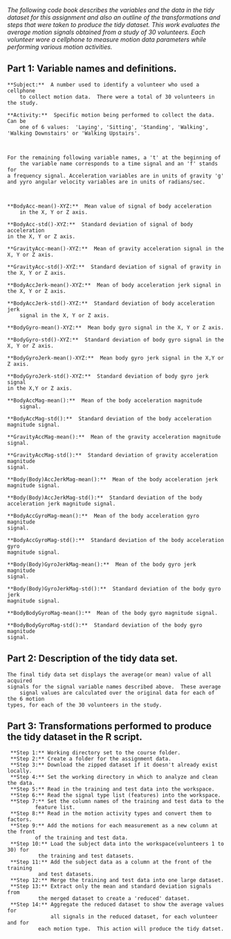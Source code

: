 *The following code book describes the variables and the data in the tidy
dataset for this assignment and also an outline of the transformations and
steps that were taken to produce the tidy dataset.  This work evaluates the
average motion signals obtained from a study of 30 volunteers.  Each volunteer
wore a cellphone to measure motion data parameters while performing various 
motion activities.*


## Part 1:  Variable names and definitions.


	**Subject:**  A number used to identify a volunteer who used a cellphone
        to collect motion data.  There were a total of 30 volunteers in
	the study.

	**Activity:**  Specific motion being performed to collect the data.  Can be
        one of 6 values:  'Laying', 'Sitting', 'Standing', 'Walking',
	'Walking Downstairs' or 'Walking Upstairs'.


	
	For the remaining following variable names, a 't' at the beginning of 
        the variable name corresponds to a time signal and an 'f' stands for 
	a frequency signal. Acceleration variables are in units of gravity 'g'
	and yyro angular velocity variables are in units of radians/sec. 



	**BodyAcc-mean()-XYZ:**  Mean value of signal of body acceleration
        in the X, Y or Z axis.

	**BodyAcc-std()-XYZ:**  Standard deviation of signal of body acceleration
	in the X, Y or Z axis.
	
	**GravityAcc-mean()-XYZ:**  Mean of gravity acceleration signal in the
	X, Y or Z axis.

	**GravityAcc-std()-XYZ:**  Standard deviation of signal of gravity in 
	the X, Y or Z axis. 

	**BodyAccJerk-mean()-XYZ:**  Mean of body acceleration jerk signal in 
	the X, Y or Z axis.

	**BodyAccJerk-std()-XYZ:**  Standard deviation of body acceleration jerk
        signal in the X, Y or Z axis.

	**BodyGyro-mean()-XYZ:**  Mean body gyro signal in the X, Y or Z axis.

	**BodyGyro-std()-XYZ:**  Standard deviation of body gyro signal in the
	X, Y or Z axis.

	**BodyGyroJerk-mean()-XYZ:**  Mean body gyro jerk signal in the X,Y or
	Z axis.

	**BodyGyroJerk-std()-XYZ:**  Standard deviation of body gyro jerk signal
	in the X,Y or Z axis.
	
	**BodyAccMag-mean():**  Mean of the body acceleration magnitude
        signal.

	**BodyAccMag-std():**  Standard deviation of the body acceleration 
	magnitude signal.

	**GravityAccMag-mean():**  Mean of the gravity acceleration magnitude
	signal.

	**GravityAccMag-std():**  Standard deviation of gravity acceleration magnitude
	signal.

	**Body(Body)AccJerkMag-mean():**  Mean of the body acceleration jerk 
	magnitude signal.

	**Body(Body)AccJerkMag-std():**  Standard deviation of the body 
	acceleration jerk magnitude signal.

	**BodyAccGyroMag-mean():**  Mean of the body acceleration gyro magnitude
	signal.

	**BodyAccGyroMag-std():**  Standard deviation of the body acceleration gyro
	magnitude signal.

	**Body(Body)GyroJerkMag-mean():**  Mean of the body gyro jerk magnitude 
	signal.

	**Body(Body)GyroJerkMag-std():**  Standard deviation of the body gyro jerk 
	magnitude signal.

	**BodyBodyGyroMag-mean():**  Mean of the body gyro magnitude signal.

	**BodyBodyGyroMag-std():**  Standard deviation of the body gyro magnitude
	signal.
	
	
## Part 2:  Description of the tidy data set.

	The final tidy data set displays the average(or mean) value of all acquired 
	signals for the signal variable names described above.  These average
        signal values are calculated over the original data for each of the 6 motion 
	types, for each of the 30 volunteers in the study.  


## Part 3:  Transformations performed to produce the tidy dataset in the R script.

	 	
	 **Step 1:** Working directory set to the course folder.
	 **Step 2:** Create a folder for the assignment data.
	 **Step 3:** Download the zipped dataset if it doesn't already exist locally.
	 **Step 4:** Set the working directory in which to analyze and clean the data.
	 **Step 5:** Read in the training and test data into the workspace.
	 **Step 6:** Read the signal type list (features) into the workspace.
	 **Step 7:** Set the column names of the training and test data to the 
		     feature list.
	 **Step 8:** Read in the motion activity types and convert them to factors.
	 **Step 9:** Add the motions for each measurement as a new column at the front
		     of the training and test data.
	 **Step 10:** Load the subject data into the workspace(volunteers 1 to 30) for
		      the training and test datasets.
	 **Step 11:** Add the subject data as a column at the front of the training
	  	      and test datasets.
	 **Step 12:** Merge the training and test data into one large dataset.
	 **Step 13:** Extract only the mean and standard deviation signals from
		      the merged dataset to create a 'reduced' dataset.
	 **Step 14:** Aggregate the reduced dataset to show the average values for
	              all signals in the reduced dataset, for each volunteer and for
		      each motion type.  This action will produce the tidy datset.

	 
	     
 


	 
	

	 

